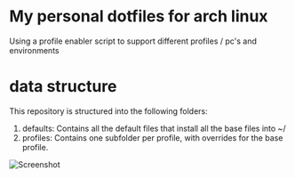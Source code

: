 # My personal dotfiles for arch linux
Using a profile enabler script to support different profiles / pc's and environments

# data structure
This repository is structured into the following folders:
1. defaults:  Contains all the default files that install all the base files into ~/
2. profiles:  Contains one subfolder per profile, with overrides for the base profile.

![Screenshot](https://i.imgur.com/fyPg1Z1.jpg)
